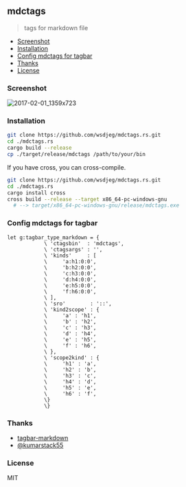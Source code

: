 ## mdctags

> tags for markdown file

<!-- vim-markdown-toc GFM -->

- [Screenshot](#screenshot)
- [Installation](#installation)
- [Config mdctags for tagbar](#config-mdctags-for-tagbar)
- [Thanks](#thanks)
- [License](#license)

<!-- vim-markdown-toc -->

### Screenshot

![2017-02-01_1359x723](https://cloud.githubusercontent.com/assets/13142418/22514376/12f8a792-e8da-11e6-9897-fb0136732a31.png)

### Installation

```sh
git clone https://github.com/wsdjeg/mdctags.rs.git
cd ./mdctags.rs
cargo build --release
cp ./target/release/mdctags /path/to/your/bin
```

If you have cross, you can cross-compile.

```sh
git clone https://github.com/wsdjeg/mdctags.rs.git
cd ./mdctags.rs
cargo install cross
cross build --release --target x86_64-pc-windows-gnu
  # --> target/x86_64-pc-windows-gnu/release/mdctags.exe
```

### Config mdctags for tagbar

```viml
let g:tagbar_type_markdown = {
            \ 'ctagsbin'  : 'mdctags',
            \ 'ctagsargs' : '',
            \ 'kinds'     : [
            \     'a:h1:0:0',
            \     'b:h2:0:0',
            \     'c:h3:0:0',
            \     'd:h4:0:0',
            \     'e:h5:0:0',
            \     'f:h6:0:0',
            \ ],
            \ 'sro'        : '::',
            \ 'kind2scope' : {
            \     'a' : 'h1',
            \     'b' : 'h2',
            \     'c' : 'h3',
            \     'd' : 'h4',
            \     'e' : 'h5',
            \     'f' : 'h6',
            \ },
            \ 'scope2kind' : {
            \     'h1' : 'a',
            \     'h2' : 'b',
            \     'h3' : 'c',
            \     'h4' : 'd',
            \     'h5' : 'e',
            \     'h6' : 'f',
            \}
            \}
```

### Thanks

- [tagbar-markdown](https://github.com/lvht/tagbar-markdown)
- [@kumarstack55](https://github.com/kumarstack55)

### License

MIT
